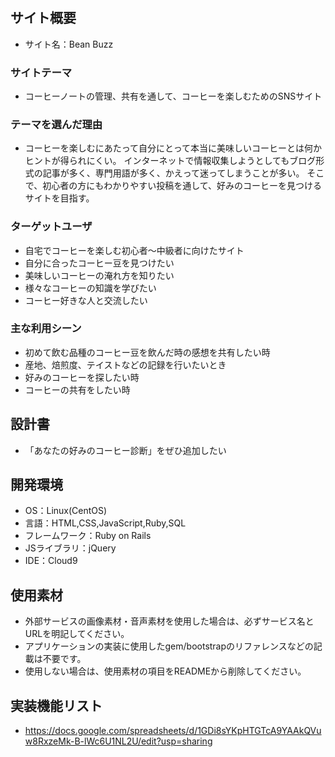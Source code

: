#

## サイト概要
- サイト名：Bean Buzz


### サイトテーマ
- コーヒーノートの管理、共有を通して、コーヒーを楽しむためのSNSサイト


### テーマを選んだ理由
- コーヒーを楽しむにあたって自分にとって本当に美味しいコーヒーとは何かヒントが得られにくい。
インターネットで情報収集しようとしてもブログ形式の記事が多く、専門用語が多く、かえって迷ってしまうことが多い。
そこで、初心者の方にもわかりやすい投稿を通して、好みのコーヒーを見つけるサイトを目指す。
​
### ターゲットユーザ
- 自宅でコーヒーを楽しむ初心者～中級者に向けたサイト
- 自分に合ったコーヒー豆を見つけたい
- 美味しいコーヒーの淹れ方を知りたい
- 様々なコーヒーの知識を学びたい
- コーヒー好きな人と交流したい


### 主な利用シーン
- 初めて飲む品種のコーヒー豆を飲んだ時の感想を共有したい時
- 産地、焙煎度、テイストなどの記録を行いたいとき
- 好みのコーヒーを探したい時
- コーヒーの共有をしたい時
​
## 設計書
- 「あなたの好みのコーヒー診断」をぜひ追加したい

## 開発環境
- OS：Linux(CentOS)
- 言語：HTML,CSS,JavaScript,Ruby,SQL
- フレームワーク：Ruby on Rails
- JSライブラリ：jQuery
- IDE：Cloud9
​
## 使用素材
- 外部サービスの画像素材・音声素材を使用した場合は、必ずサービス名とURLを明記してください。
- アプリケーションの実装に使用したgem/bootstrapのリファレンスなどの記載は不要です。
- 使用しない場合は、使用素材の項目をREADMEから削除してください。
 
## 実装機能リスト
- https://docs.google.com/spreadsheets/d/1GDi8sYKpHTGTcA9YAAkQVuw8RxzeMk-B-lWc6U1NL2U/edit?usp=sharing